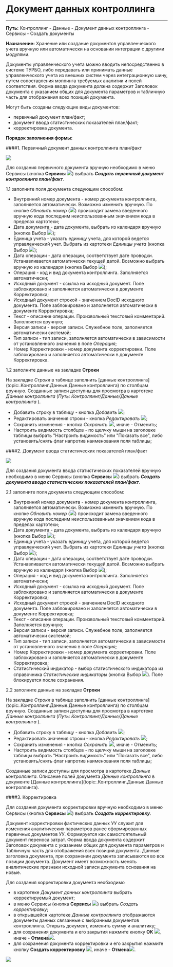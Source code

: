 ﻿# Документ данных контроллинга
__________________

**Путь:** Контроллинг - Данные - Документ данных контроллинга - Сервисы - Создать документы

**Назначение:** Хранение или создание документов управленческого учета вручную или автоматически на основании интеграции с другими модулями.

Документы управленческого учета можно вводить непосредственно в системе ТУРБО, либо передавать или принимать данные управленческого учета из внешних систем через интеграционную шину, путем сопоставления мэппинга требуемых аналитик и полей соответствия.
Форма ввода документа должна содержит Заголовок документа с указанием общих для документа параметров и табличную часть для отображения всех позиций документа.

Могут быть созданы следующие виды документов:
* первичный документ план/факт;
* документ ввода статистических показателей план/факт;
* корректировка документа.

**Порядок заполнения формы:**

####1. Первичный документ данных контроллинга план/факт

![](topic:.AddFiles.Screenshot_20121.jpg)

Для создания первичного документа вручную необходимо в меню Сервисы (кнопка **Сервисы** ![](topic:Integration.AddFiles.Buttons.Сервис.png)) выбрать ***Создать первичный документ контроллинга план/факт***.

1.1 заполните поля документа следующим способом:

- Внутренний номер документа - номер документа контроллинга, заполняется автоматически. Возможно изменить вручную. По кнопке *Обновить номер* (![](topic:Com.AddFiles.Buttons.Btn_select.png)) происходит замена введенного вручную кода последним неиспользованным значением кода в пределах картотеки;
- Дата документа - дата документа, выбрать из календаря вручную (кнопка Выбор ![](topic:Integration.AddFiles.Buttons.Btn_select.png));
- Единица учета - указать единицу учета, для которой ведется управленческий учет. Выбрать из картотеки *Единицы учета* (кнопка Выбор ![](topic:Com.AddFiles.Buttons.Btn_select.png));
- Дата операции - дата операции, соответствует дате проводки. Устанавливается автоматически текущей датой. Возможно выбрать вручную из календаря (кнопка Выбор ![](topic:Integration.AddFiles.Buttons.Btn_select.png));
- Операция - код и вид документа контроллинга. Заполняется автоматически;
- Исходный документ - ссылка на исходный документ. Поле заблокировано и заполняется автоматически в документе Корректировка;
- Исходный документ строкой - значением DocID исходного документа. Поле заблокировано и заполняется автоматически в документе Корректировка;
- Текст - описание операции. Произвольный текстовый комментарий. Заполняется вручную;
- Версия записи - версия записи. Служебное поле, заполняется автоматически системой;
- Тип записи - тип записи, заполняется автоматически в зависимости от установленного значения в поле *Операция*;
- Номер Корректировки - номер документа корректировки. Поле заблокировано и заполняется автоматически в документе Корректировка.

1.2 заполните данные на закладке **Строки**

На закладке *Строки* в таблице заполнить [данные контроллинга](topic:.Контроллинг.Данные.Данные контроллинга) по столбцам вручную. Созданные записи доступны для просмотра в картотеке *Данные контроллинга* (*Путь: Контроллинг/Данные/Данные контроллинга* ).

* Добавить строку в таблицу - кнопка *Добавить* ![](topic:Com.AddFiles.Btn_Add.png);
* Редактировать значения строки - кнопка *Редактировать* ![](topic:Com.AddFiles.Buttons.Btn_Edit.png);
* Сохранить изменения - кнопка *Сохранить* ![](topic:Com.AddFiles.Btn_Post.png), иначе - Отменить;
* Настроить видимость столбцов - по щелчку мыши на заголовке таблицы выбрать "Настроить видимость" или "Показать все", либо установить/снять флаг напротив наименования поля таблицы;


####2. Документ ввода статистических показателей план/факт

![](topic:.AddFiles.Screenshot_20151.jpg)

Для создания документа ввода статистических показателей вручную необходимо в меню Сервисы (кнопка **Сервисы** ![](topic:Integration.AddFiles.Buttons.Сервис.png)) выбрать ***Создать документа ввода статистических показателей план/факт***.

2.1 заполните поля документа следующим способом:

- Внутренний номер документа - номер документа контроллинга, заполняется автоматически. Возможно изменить вручную. По кнопке *Обновить номер* (![](topic:Com.AddFiles.Buttons.Btn_select.png)) происходит замена введенного вручную кода последним неиспользованным значением кода в пределах картотеки;
- Дата документа - дата документа, выбрать из календаря вручную (кнопка Выбор ![](topic:Integration.AddFiles.Buttons.Btn_select.png));
- Единица учета - указать единицу учета, для которой ведется управленческий учет. Выбрать из картотеки *Единицы учета* (кнопка Выбор ![](topic:Com.AddFiles.Buttons.Btn_select.png));
- Дата операции - дата операции, соответствует дате проводки. Устанавливается автоматически текущей датой. Возможно выбрать вручную из календаря (кнопка Выбор ![](topic:Integration.AddFiles.Buttons.Btn_select.png));
- Операция - код и вид документа контроллинга. Заполняется автоматически;
- Исходный документ - ссылка на исходный документ. Поле заблокировано и заполняется автоматически в документе Корректировка;
- Исходный документ строкой - значением DocID исходного документа. Поле заблокировано и заполняется автоматически в документе Корректировка;
- Текст - описание операции. Произвольный текстовый комментарий. Заполняется вручную;
- Версия записи - версия записи. Служебное поле, заполняется автоматически системой;
- Тип записи - тип записи, заполняется автоматически в зависимости от установленного значения в поле *Операция*;
- Номер Корректировки - номер документа корректировки. Поле заблокировано и заполняется автоматически в документе Корректировка;
- Статистический индикатор - выбор статистического индикатора из справочника *Статистические индикаторы* (кнопка Выбор ![](topic:Com.AddFiles.Buttons.Btn_select.png)). Поле блокируется после сохранения.

2.2 заполните данные на закладке **Строки**

На закладке *Строки* в таблице заполнить [данные контроллинга](topic:.Контроллинг.Данные.Данные контроллинга) по столбцам вручную. Созданные записи доступны для просмотра в картотеке *Данные контроллинга* (*Путь: Контроллинг/Данные/Данные контроллинга* ).

* Добавить строку в таблицу - кнопка *Добавить* ![](topic:Com.AddFiles.Btn_Add.png);
* Редактировать значения строки - кнопка *Редактировать* ![](topic:Com.AddFiles.Buttons.Btn_Edit.png);
* Сохранить изменения - кнопка *Сохранить* ![](topic:Com.AddFiles.Btn_Post.png), иначе - Отменить;
* Настроить видимость столбцов - по щелчку мыши на заголовке таблицы выбрать "Настроить видимость" или "Показать все", либо установить/снять флаг напротив наименования поля таблицы;

Созданные записи доступны для просмотра в картотеке *Данные контроллинга*. Описание полей документа *Данные контроллинга* в документе [Данные контроллинга](topic:.Контроллинг.Данные.Данные контроллинга).

####3. Корректировка

Для создания документа корректировки вручную необходимо в меню Сервисы (кнопка **Сервисы** ![](topic:Integration.AddFiles.Buttons.Сервис.png)) выбрать ***Создать корректировку***.

Документ корректировки фактических данных УУ служит для изменения аналитических параметров ранее сформированных первичных документов УУ. Формируется как самостоятельный документ переноса затрат.
Форма ввода документа содержит Заголовок документа с указанием общих для документа параметров и Табличную часть для отображения всех позиций документа. Данные заголовка документа, при сохранении документа записываются во все позиции документа. Документ имеет возможность менять аналитические признаки исходной записи документа основания на новые. 

Для создания корректировки документа необходимо
* в картотеке *Документ данных контроллинга* выбрать корректируемый документ;
* в меню Сервисы (кнопка **Сервисы** ![](topic:Integration.AddFiles.Buttons.Сервис.png)) выбрать *Создать корректировку*;
* в открывшейся картотеке *Данные контроллинга* отображаются документы данных связанные с выбранным документов контроллинга. Открыть документ, изменить сумму и аналитику;
* для сохранения документа и его закрытия нажмите кнопку **ОК** ![](topic:Com.AddFiles.Buttons.Btn_Ok_grey.png), иначе  -  **Отмена**![](topic:Com.AddFiles.Buttons.Btn_CloseCancel.png).
* для сохранения документа корректировки и его закрытия нажмите кнопку **Создать корректировку** ![](topic:Com.AddFiles.Buttons.Btn_OK_.png), иначе  -  **Отмена**![](topic:Com.AddFiles.Buttons.Btn_CloseCancel.png).

![](topic:.AddFiles.Screenshot_20152.jpg)


